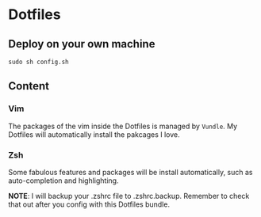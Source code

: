 # Dotfiles

## Deploy on your own machine
`sudo sh config.sh`

## Content

### Vim
The packages of the vim inside the Dotfiles is managed by `Vundle`. My Dotfiles will automatically install the pakcages I love.


### Zsh
Some fabulous features and packages will be install automatically, such as auto-completion and highlighting.

__NOTE__: I will backup your .zshrc file to .zshrc.backup. Remember to check that out after you config with this Dotfiles bundle.

